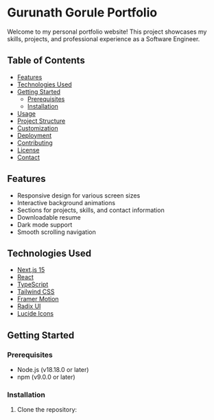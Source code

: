 # Gurunath Gorule Portfolio

Welcome to my personal portfolio website! This project showcases my skills, projects, and professional experience as a Software Engineer.

## Table of Contents

- [Features](#features)
- [Technologies Used](#technologies-used)
- [Getting Started](#getting-started)
  - [Prerequisites](#prerequisites)
  - [Installation](#installation)
- [Usage](#usage)
- [Project Structure](#project-structure)
- [Customization](#customization)
- [Deployment](#deployment)
- [Contributing](#contributing)
- [License](#license)
- [Contact](#contact)

## Features

- Responsive design for various screen sizes
- Interactive background animations
- Sections for projects, skills, and contact information
- Downloadable resume
- Dark mode support
- Smooth scrolling navigation

## Technologies Used

- [Next.js 15](https://nextjs.org/)
- [React](https://reactjs.org/)
- [TypeScript](https://www.typescriptlang.org/)
- [Tailwind CSS](https://tailwindcss.com/)
- [Framer Motion](https://www.framer.com/motion/)
- [Radix UI](https://www.radix-ui.com/)
- [Lucide Icons](https://lucide.dev/)

## Getting Started

### Prerequisites

- Node.js (v18.18.0 or later)
- npm (v9.0.0 or later)

### Installation

1. Clone the repository:

